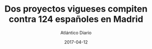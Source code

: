 ---
layout: page
author: Atlántico Diario
title: Dos proyectos vigueses compiten contra 124 españoles en Madrid
description: Dos proyectos de universitarios vigueses se clasificaron ayer para entrar en la primera fase del proyecto Think Big de Telefónica en el que participan 126 grupos de toda España. Son "Social defender" y "Comprimir para vivir".
date: 2017-04-12
link: https://www.atlantico.net/articulo/economia/proyectos-vigueses-compiten-124-espanoles-madrid/20170412120325583713.html
archive: https://archive.is/Tzzaj
categories: press
tags: [developer, freelancer, socialdefender]
---